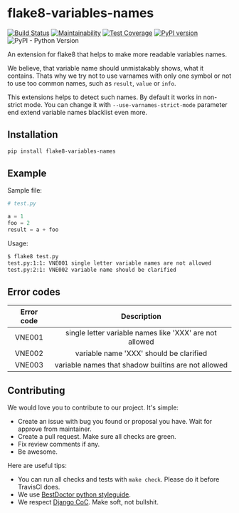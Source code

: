 # flake8-variables-names

[![Build Status](https://travis-ci.org/best-doctor/flake8-variables-names.svg?branch=master)](https://travis-ci.org/best-doctor/flake8-variables-names)
[![Maintainability](https://api.codeclimate.com/v1/badges/c7502e578af3f4437179/maintainability)](https://codeclimate.com/github/best-doctor/flake8-variables-names/maintainability)
[![Test Coverage](https://api.codeclimate.com/v1/badges/c7502e578af3f4437179/test_coverage)](https://codeclimate.com/github/best-doctor/flake8-variables-names/test_coverage)
[![PyPI version](https://badge.fury.io/py/flake8-variables-names.svg)](https://badge.fury.io/py/flake8-variables-names)
![PyPI - Python Version](https://img.shields.io/pypi/pyversions/flake8-variables-names)

An extension for flake8 that helps to make more readable variables names.

We believe, that variable name should unmistakably shows, what it contains.
Thats why we try not to use varnames with only one symbol or not to use
too common names, such as `result`, `value` or `info`.

This extensions helps to detect such names. By default it works in
non-strict mode. You can change it with `--use-varnames-strict-mode`
parameter end extend variable names blacklist even more.

## Installation

```bash
pip install flake8-variables-names
```

## Example

Sample file:

```python
# test.py

a = 1
foo = 2
result = a + foo
```

Usage:

```bash
$ flake8 test.py
test.py:1:1: VNE001 single letter variable names are not allowed
test.py:2:1: VNE002 variable name should be clarified
```

## Error codes

| Error code |                          Description                    |
|:----------:|:-------------------------------------------------------:|
|   VNE001   | single letter variable names like 'XXX' are not allowed |
|   VNE002   | variable name 'XXX' should be clarified                 |
|   VNE003   | variable names that shadow builtins are not allowed     |

## Contributing

We would love you to contribute to our project. It's simple:

- Create an issue with bug you found or proposal you have.
  Wait for approve from maintainer.
- Create a pull request. Make sure all checks are green.
- Fix review comments if any.
- Be awesome.

Here are useful tips:

- You can run all checks and tests with `make check`.
  Please do it before TravisCI does.
- We use [BestDoctor python styleguide](https://github.com/best-doctor/guides/blob/master/guides/en/python_styleguide.md).
- We respect [Django CoC](https://www.djangoproject.com/conduct/).
  Make soft, not bullshit.
